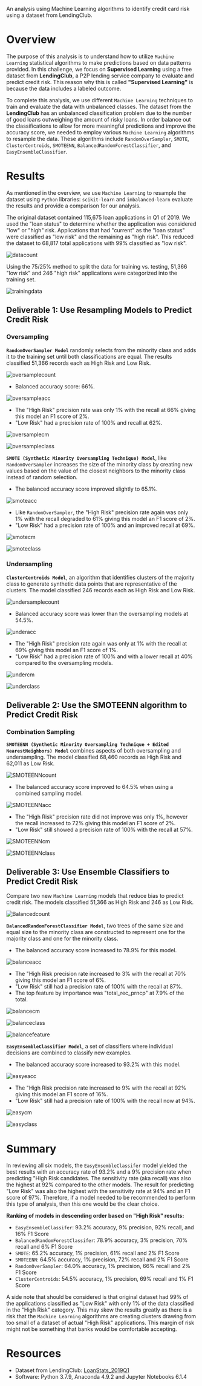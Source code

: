 An analysis using Machine Learning algorithms to identify credit card risk using a dataset from LendingClub.

# Overview

The purpose of this analysis is to understand how to utilize `Machine Learning` statistical algorithms to make predictions based on data patterns provided. In this challenge, we focus on **Supervised Learning** using a free dataset from **LendingClub**, a P2P lending service company to evaluate and predict credit risk. This reason why this is called **"Supervised Learning"** is because the data includes a labeled outcome. 

To complete this analysis, we use different `Machine Learning` techniques to train and evaluate the data with unbalanced classes. The dataset from the **LendingClub** has an unbalanced classification problem due to the number of good loans outweighing the amount of risky loans. In order balance out the classifications to allow for more meaningful predictions and improve the accuracy score, we needed to employ various `Machine Learning` algorithms to resample the data. These algorithms include `RandomOverSampler`, `SMOTE`, `ClusterCentroids`, `SMOTEENN`, `BalancedRandomForestClassifier`, and `EasyEnsembleClassifier`.

# Results

As mentioned in the overview, we use `Machine Learning` to resample the dataset using `Python` libraries: `scikit-learn` and `imbalanced-learn` evaluate the results and provide a comparison for our analysis. 

The original dataset contained 115,675 loan applications in Q1 of 2019. We used the "loan status" to determine whether the application was considered "low" or "high" risk. Applications that had "current" as the "loan status" were classified as "low risk" and the remaining as "high risk". This reduced the dataset to 68,817 total applications with 99% classified as "low risk". 

![datacount](https://github.com/tianiedwards98/Credit_Risk_Analysis/blob/main/Resources/Deliverable-1/Screen%20Shot%202023-02-21%20at%207.17.43%20PM.png?raw=true)

Using the 75/25% method to split the data for training vs. testing, 51,366 "low risk" and 246 "high risk" applications were categorized into the training set.   

![trainingdata](https://github.com/tianiedwards98/Credit_Risk_Analysis/blob/main/Resources/Deliverable-1/Screen%20Shot%202023-02-21%20at%206.48.29%20PM.png?raw=true)

## Deliverable 1: Use Resampling Models to Predict Credit Risk

### Oversampling

**`RandomOverSampler Model`** randomly selects from the minority class and adds it to the training set until both classifications are equal. The results classified 51,366 records each as High Risk and Low Risk.

![oversamplecount](https://github.com/tianiedwards98/Credit_Risk_Analysis/blob/main/Resources/Deliverable-2/oversampling/Screen%20Shot%202023-02-21%20at%207.10.54%20PM.png?raw=true)

  * Balanced accuracy score: 66%.

  ![oversampleacc](https://github.com/tianiedwards98/Credit_Risk_Analysis/blob/main/Resources/Deliverable-2/oversampling/Screen%20Shot%202023-02-21%20at%207.11.01%20PM.png?raw=true)

  * The "High Risk" precision rate was only 1% with the recall at 66% giving this model an F1 score of 2%.
  * "Low Risk" had a precision rate of 100% and recall at 62%.  
  
  ![oversamplecm](https://github.com/tianiedwards98/Credit_Risk_Analysis/blob/main/Resources/Deliverable-2/oversampling/Screen%20Shot%202023-02-21%20at%207.11.06%20PM.png?raw=true)
  
  ![oversampleclass](https://github.com/tianiedwards98/Credit_Risk_Analysis/blob/main/Resources/Deliverable-2/oversampling/Screen%20Shot%202023-02-21%20at%207.11.12%20PM.png?raw=true)

**`SMOTE (Synthetic Minority Oversampling Technique) Model`**, like `RandomOverSampler` increases the size of the minority class by creating new values based on the value of the closest neighbors to the minority class instead of random selection. 

  * The balanced accuracy score improved slightly to 65.1%.

  ![smoteacc](https://github.com/tianiedwards98/Credit_Risk_Analysis/blob/main/Resources/Deliverable-2/oversampling/SMOTE/Screen%20Shot%202023-02-21%20at%207.12.54%20PM.png?raw=true)

  * Like `RandomOverSampler`, the "High Risk" precision rate again was only 1% with the recall degraded to 61% giving this model an F1 score of 2%.
  * "Low Risk" had a precision rate of 100% and an improved recall at 69%.  

  ![smotecm](https://github.com/tianiedwards98/Credit_Risk_Analysis/blob/main/Resources/Deliverable-2/oversampling/SMOTE/Screen%20Shot%202023-02-21%20at%207.13.00%20PM.png?raw=true)
  
  ![smoteclass](https://github.com/tianiedwards98/Credit_Risk_Analysis/blob/main/Resources/Deliverable-2/oversampling/SMOTE/Screen%20Shot%202023-02-21%20at%207.13.06%20PM.png?raw=true)

### Undersampling

**`ClusterCentroids Model`**, an algorithm that identifies clusters of the majority class to generate synthetic data points that are representative of the clusters. The model classified 246 records each as High Risk and Low Risk.

![undersamplecount](https://github.com/tianiedwards98/Credit_Risk_Analysis/blob/main/Resources/Deliverable-2/undersampling/Screen%20Shot%202023-02-21%20at%207.13.37%20PM.png?raw=true)

  * Balanced accuracy score was lower than the oversampling models at 54.5%.

  ![underacc](https://github.com/tianiedwards98/Credit_Risk_Analysis/blob/main/Resources/Deliverable-2/undersampling/Screen%20Shot%202023-02-21%20at%207.13.48%20PM.png?raw=true)

  * The "High Risk" precision rate again was only at 1% with the recall at 69% giving this model an F1 score of 1%.
  * "Low Risk" had a precision rate of 100% and with a lower recall at 40% compared to the oversampling models.  

  ![undercm](https://github.com/tianiedwards98/Credit_Risk_Analysis/blob/main/Resources/Deliverable-2/undersampling/Screen%20Shot%202023-02-21%20at%207.13.55%20PM.png?raw=true)
  
  ![underclass](https://github.com/tianiedwards98/Credit_Risk_Analysis/blob/main/Resources/Deliverable-2/undersampling/Screen%20Shot%202023-02-21%20at%207.14.02%20PM.png?raw=true)

## Deliverable 2: Use the SMOTEENN algorithm to Predict Credit Risk

### Combination Sampling

**`SMOTEENN (Synthetic Minority Oversampling Technique + Edited NearestNeighbors) Model`** combines aspects of both oversampling and undersampling. The model classified 68,460 records as High Risk and 62,011 as Low Risk.

![SMOTEENNcount](https://github.com/tianiedwards98/Credit_Risk_Analysis/blob/main/Resources/Deliverable-2/combo-sampling/Screen%20Shot%202023-02-21%20at%207.14.56%20PM.png?raw=true)

  * The balanced accuracy score improved to 64.5% when using a combined sampling model.

  ![SMOTEENNacc](https://github.com/tianiedwards98/Credit_Risk_Analysis/blob/main/Resources/Deliverable-2/combo-sampling/Screen%20Shot%202023-02-21%20at%207.15.03%20PM.png?raw=true)

  * The "High Risk" precision rate did not improve was only 1%, however the recall increased to 72% giving this model an F1 score of 2%.
  * "Low Risk" still showed a precision rate of 100% with the recall at 57%.  
  
  ![SMOTEENNcm](https://github.com/tianiedwards98/Credit_Risk_Analysis/blob/main/Resources/Deliverable-2/combo-sampling/Screen%20Shot%202023-02-21%20at%207.15.09%20PM.png?raw=true)

  ![SMOTEENNclass](https://github.com/tianiedwards98/Credit_Risk_Analysis/blob/main/Resources/Deliverable-2/combo-sampling/Screen%20Shot%202023-02-21%20at%207.15.15%20PM.png?raw=true)

## Deliverable 3: Use Ensemble Classifiers to Predict Credit Risk

Compare two new `Machine Learning` models that reduce bias to predict credit risk. The models classified 51,366 as High Risk and 246 as Low Risk.

![Balancedcount](https://github.com/tianiedwards98/Credit_Risk_Analysis/blob/main/Resources/Deliverable-3/Screen%20Shot%202023-02-21%20at%206.56.15%20PM.png?raw=true)

**`BalancedRandomForestClassifier Model`**, two trees of the same size and equal size to the minority class are constructed to represent one for the majority class and one for the minority class. 

  * The balanced accuracy score increased to 78.9% for this model.

  ![balanceacc](https://github.com/tianiedwards98/Credit_Risk_Analysis/blob/main/Resources/Deliverable-3/Screen%20Shot%202023-02-21%20at%206.56.26%20PM.png?raw=true)

  * The "High Risk precision rate increased to 3% with the recall at 70% giving this model an F1 score of 6%.
  * "Low Risk" still had a precision rate of 100% with the recall at 87%.  
  * The top feature by importance was "total_rec_prncp" at 7.9% of the total.

  ![balancecm](https://github.com/tianiedwards98/Credit_Risk_Analysis/blob/main/Resources/Deliverable-3/Screen%20Shot%202023-02-21%20at%206.56.37%20PM.png?raw=true)
  
  ![balanceclass](https://github.com/tianiedwards98/Credit_Risk_Analysis/blob/main/Resources/Deliverable-3/Screen%20Shot%202023-02-21%20at%206.56.44%20PM.png?raw=true)

  ![balancefeature](https://github.com/tianiedwards98/Credit_Risk_Analysis/blob/main/Resources/Deliverable-3/Screen%20Shot%202023-02-21%20at%207.29.22%20PM.png?raw=true) 

**`EasyEnsembleClassifier Model`**, a set of classifiers where individual decisions are combined to classify new examples.

  * The balanced accuracy score increased to 93.2% with this model.

  ![easyeacc](https://github.com/tianiedwards98/Credit_Risk_Analysis/blob/main/Resources/Deliverable-3/Screen%20Shot%202023-02-21%20at%206.57.03%20PM.png?raw=true)

  * The "High Risk precision rate increased to 9% with the recall at 92% giving this model an F1 score of 16%.
  * "Low Risk" still had a precision rate of 100% with the recall now at 94%.  

  ![easycm](https://github.com/tianiedwards98/Credit_Risk_Analysis/blob/main/Resources/Deliverable-3/Screen%20Shot%202023-02-21%20at%206.57.11%20PM.png?raw=true)
  
  ![easyclass](https://github.com/tianiedwards98/Credit_Risk_Analysis/blob/main/Resources/Deliverable-3/Screen%20Shot%202023-02-21%20at%206.57.16%20PM.png?raw=true)

# Summary

In reviewing all six models, the `EasyEnsembleClassifer` model yielded the best results with an accuracy rate of 93.2% and a 9% precision rate when predicting "High Risk candidates. The sensitivity rate (aka recall) was also the highest at 92% compared to the other models. The result for predicting "Low Risk" was also the highest with the sensitivity rate at 94% and an F1 score of 97%. Therefore, if a model needed to be recommended to perform this type of analysis, then this one would be the clear choice.

**Ranking of models in descending order based on "High Risk" results:**
* `EasyEnsembleClassifer`: 93.2% accuracy, 9% precision, 92% recall, and 16% F1 Score
* `BalancedRandomForestClassifer`: 78.9% accuracy, 3% precision, 70% recall and 6% F1 Score
* `SMOTE`: 65.2% accuracy, 1% precision, 61% recall and 2% F1 Score
* `SMOTEENN`: 64.5% accuracy, 1% precision, 72% recall and 2% F1 Score
* `RandomOverSampler`: 64.0% accuracy, 1% precision, 66% recall and 2% F1 Score
* `ClusterCentroids`: 54.5% accuracy, 1% precision, 69% recall and 1% F1 Score

A side note that should be considered is that original dataset had 99% of the applications classified as "Low Risk" with only 1% of the data classified in the "High Risk" category. This may skew the results greatly as there is a risk that the `Machine Learning` algorithms are creating clusters drawing from too small of a dataset of actual "High Risk" applications. This margin of risk might not be something that banks would be comfortable accepting.

# Resources

* Dataset from LendingClub: [LoanStats_2019Q1](https://github.com/amylio/Credit_Risk_Analysis/blob/main/Resources/LoanStats_2019Q1.csv)
* Software: Python 3.7.9, Anaconda 4.9.2 and Jupyter Notebooks 6.1.4
